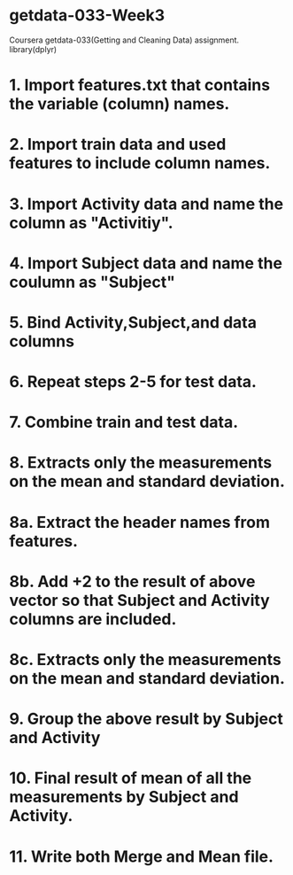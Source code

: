 # getdata-033-Week3
Coursera getdata-033(Getting and Cleaning Data) assignment.
library(dplyr)
# 1. Import features.txt that contains the variable (column) names.
# 2. Import train data and used features to include column names. 
# 3. Import Activity data and name the column as "Activitiy".
# 4. Import Subject data and name the coulumn as "Subject" 
# 5. Bind Activity,Subject,and data columns
# 6. Repeat steps 2-5 for test data.
# 7. Combine train and test data.
# 8. Extracts only the measurements on the mean and standard deviation.
# 8a. Extract the header names from features.
# 8b. Add +2 to the result of above vector so that Subject and Activity columns are included.
# 8c. Extracts only the measurements on the mean and standard deviation.
# 9. Group the above result by Subject and Activity
# 10. Final result of mean of all the measurements by Subject and Activity.
# 11. Write both Merge and Mean file. 
